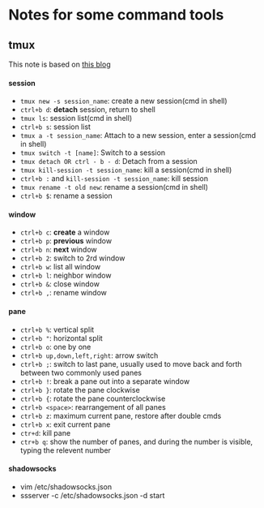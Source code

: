# Notes for some command tools
## tmux
This note is based on [this blog](https://www.cnblogs.com/wangqiguo/p/8905081.html)
#### session
* `tmux new -s session_name`: create a new session(cmd in shell)
* `ctrl+b d`: **detach** session, return to shell
* `tmux ls`: session list(cmd in shell)
* `ctrl+b s`: session list
* `tmux a -t session_name`: Attach to a new session, enter a session(cmd in shell)
* `tmux switch -t [name]`: Switch to a session
* `tmux detach OR ctrl - b - d`: Detach from a session
* `tmux kill-session -t session_name`: kill a session(cmd in shell)
* `ctrl+b :` and `kill-session -t session_name`: kill session
* `tmux rename -t old new`: rename a session(cmd in shell)
* `ctrl+b $`: rename a session
 
#### window
* `ctrl+b c`: **create** a window
* `ctrl+b p`: **previous**  window
* `ctrl+b n`: **next** window
* `ctrl+b 2`: switch to 2rd window
* `ctrl+b w`: list all window
* `ctrl+b l`: neighbor window
* `ctrl+b &`: close window
* `ctrl+b ,`: rename window
#### pane
* `ctrl+b %`: vertical split
* `ctrl+b "`: horizontal split
* `ctrl+b o`: one by one
* `ctrl+b up,down,left,right`: arrow switch
* `ctrl+b ;`: switch to last pane, usually used to move back and forth between two commonly used panes
* `ctrl+b !`: break a pane out into a separate window
* `ctrl+b }`: rotate the pane clockwise
* `ctrl+b {`: rotate the pane counterclockwise
* `ctrl+b <space>`: rearrangement of all panes
* `ctrl+b z`: maximum current pane, restore after double cmds
* `ctrl+b x`: exit current pane
* `ctr+d`: kill pane
* `ctr+b q`: show the number of panes, and during the number is visible, typing the relevent number

#### shadowsocks
* vim /etc/shadowsocks.json
* ssserver -c /etc/shadowsocks.json -d start 
